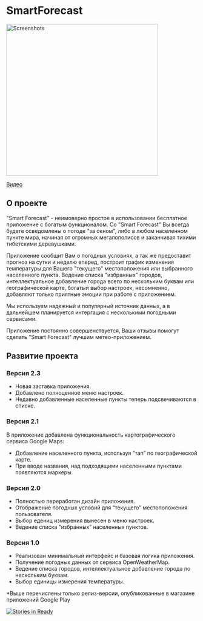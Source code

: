 # SmartForecast

<image src="https://github.com/khasang/SmartForecast/blob/main-develop/Auxiliary_files/Google%20Play%20-%20%20publication/banner_r.png?raw=true" height=400 alt="Screenshots"/>

[Видео](http://www.youtube.com/watch?v=WA4Y93X6yL8)

## О проекте

"Smart Forecast" - неимоверно простое в использовании бесплатное приложение с богатым функционалом. Со "Smart Forecast" Вы всегда будете осведомлены о погоде "за окном", либо в любом населенном пункте мира, начиная от огромных мегалополисов и заканчивая тихими тибетскими деревушками.

Приложение сообщит Вам о погодных условиях, а так же предоставит прогноз на сутки и неделю вперед, построит график изменения температуры для Вашего "текущего" местоположения или выбранного населенного пункта. Ведение списка "избранных" городов, интеллектуальное добавление города всего по нескольким буквам или географической карте, богатый выбор настроек, несомненно, добавляют только приятные эмоции при работе с приложением.

Мы используем надежный и популярный источник данных, а в дальнейшем планируется интергация с несколькими погодными сервисами.

Приложение постоянно совершенствуется, Ваши отзывы помогут сделать "Smart Forecast" лучшим метео-приложением.


## Развитие проекта

### Версия 2.3

- Новая заставка приложения.
- Добавлено полноценное меню настроек.
- Недавно добавленные населенные пункты теперь подсвечиваются в списке.

### Версия 2.1

В приложение добавлена функциональность картографического сервиса Google Maps:

- Добавление населенного пункта, используя “тап” по географической карте.
- При вводе названия, над подходящими населенными пунктами появляются маркеры.

### Версия 2.0

- Полностью переработан дизайн приложения.
- Отображение погодных условий для “текущего” местоположения пользователя.
- Выбор едениц измерения вынесен в меню настроек.
- Ведение списка “избранных” населенных пунктов.

### Версия 1.0

- Реализован минимальный интерфейс и базовая логика приложения.
- Получение погодных данных от сервиса OpenWeatherMap.
- Ведение списка городов, интеллектуальное добавление города по нескольким буквам.
- Выбор единицы измерения температуры.

*Выше перечислены только релиз-версии, опубликованные в магазине приложений Google Play


[![Stories in Ready](https://badge.waffle.io/khasang/SmartForecast.png?label=ready&title=Ready)](http://waffle.io/khasang/SmartForecast)
